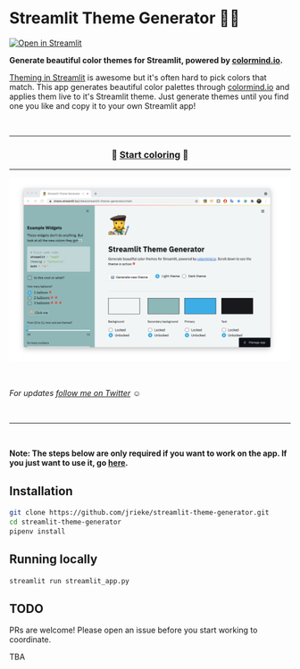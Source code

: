 # Streamlit Theme Generator 👩‍🎨️

[![Open in Streamlit](https://static.streamlit.io/badges/streamlit_badge_black_white.svg)](https://share.streamlit.io/jrieke/streamlit-theme-generator/main)

**Generate beautiful color themes for Streamlit, powered by [colormind.io](http://colormind.io/bootstrap/).**

[Theming in Streamlit](https://blog.streamlit.io/introducing-theming/) is awesome but
it's often hard to pick colors that match. This app generates beautiful color
palettes through [colormind.io](http://colormind.io/bootstrap/)
and applies them live to it's Streamlit theme. Just generate themes until you
find one you like and copy it to your own Streamlit app!

<br>

---

<h3 align="center">
    🌈 <a href="https://share.streamlit.io/jrieke/streamlit-theme-generator/main">Start coloring</a> 🌈
</h3>

---

<p align="center">
    <a href="https://share.streamlit.io/jrieke/streamlit-theme-generator/main"><img src="images/demo.png" width=700></a>
</p>

<br>

_For updates [follow me on Twitter](https://twitter.com/jrieke) ☺️_

<br>

---

<br>

**Note: The steps below are only required if you want to work on the app. If you just want to use it, go [here](https://share.streamlit.io/jrieke/streamlit-theme-generator/main).**

## Installation

```bash
git clone https://github.com/jrieke/streamlit-theme-generator.git
cd streamlit-theme-generator
pipenv install
```

## Running locally

```bash
streamlit run streamlit_app.py
```

## TODO

PRs are welcome! Please open an issue before you start working to coordinate.

TBA
